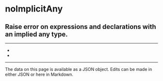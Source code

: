 <!-- Important! Do not modify comment blocks. They are necessary for the transformer to work properly -->

<!-- title -->
# noImplicitAny

<!-- shortDescription -->
Raise error on expressions and declarations with an implied any type.
---

<!-- extendedDescription -->

---

<!-- references -->
- []()
- []()
---

<!-- footer -->
The data on this page is available as a JSON object. Edits can be made in either JSON or here in Markdown.

